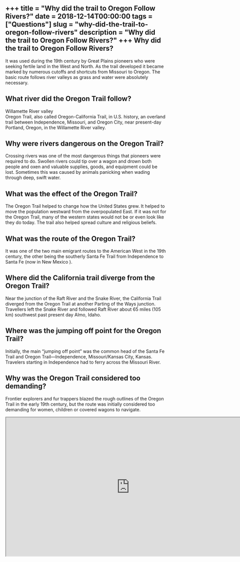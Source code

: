 +++
title = "Why did the trail to Oregon Follow Rivers?"
date = 2018-12-14T00:00:00
tags = ["Questions"]
slug = "why-did-the-trail-to-oregon-follow-rivers"
description = "Why did the trail to Oregon Follow Rivers?"
+++
Why did the trail to Oregon Follow Rivers?
------------------------------------------

It was used during the 19th century by Great Plains pioneers who were seeking fertile land in the West and North. As the trail developed it became marked by numerous cutoffs and shortcuts from Missouri to Oregon. The basic route follows river valleys as grass and water were absolutely necessary.

What river did the Oregon Trail follow?
---------------------------------------

Willamette River valley  
Oregon Trail, also called Oregon-California Trail, in U.S. history, an overland trail between Independence, Missouri, and Oregon City, near present-day Portland, Oregon, in the Willamette River valley.

Why were rivers dangerous on the Oregon Trail?
----------------------------------------------

Crossing rivers was one of the most dangerous things that pioneers were required to do. Swollen rivers could tip over a wagon and drown both people and oxen and valuable supplies, goods, and equipment could be lost. Sometimes this was caused by animals panicking when wading through deep, swift water.

What was the effect of the Oregon Trail?
----------------------------------------

The Oregon Trail helped to change how the United States grew. It helped to move the population westward from the overpopulated East. If it was not for the Oregon Trail, many of the western states would not be or even look like they do today. The trail also helped spread culture and religious beliefs.

What was the route of the Oregon Trail?
---------------------------------------

It was one of the two main emigrant routes to the American West in the 19th century, the other being the southerly Santa Fe Trail from Independence to Santa Fe (now in New Mexico ).

Where did the California trail diverge from the Oregon Trail?
-------------------------------------------------------------

Near the junction of the Raft River and the Snake River, the California Trail diverged from the Oregon Trail at another Parting of the Ways junction. Travellers left the Snake River and followed Raft River about 65 miles (105 km) southwest past present day Almo, Idaho.

Where was the jumping off point for the Oregon Trail?
-----------------------------------------------------

Initially, the main “jumping off point” was the common head of the Santa Fe Trail and Oregon Trail—Independence, Missouri/Kansas City, Kansas. Travelers starting in Independence had to ferry across the Missouri River.

Why was the Oregon Trail considered too demanding?
--------------------------------------------------

Frontier explorers and fur trappers blazed the rough outlines of the Oregon Trail in the early 19th century, but the route was initially considered too demanding for women, children or covered wagons to navigate.

<iframe allow="accelerometer; autoplay; clipboard-write; encrypted-media; gyroscope; picture-in-picture" allowfullscreen="" class="__youtube_prefs__  epyt-is-override  no-lazyload" data-no-lazy="1" data-origheight="433" data-origwidth="770" data-skipgform_ajax_framebjll="" height="433" id="_ytid_89041" loading="lazy" src="https://www.youtube.com/embed/5cL3n6nxfBY?enablejsapi=1&autoplay=0&cc_load_policy=0&cc_lang_pref=&iv_load_policy=1&loop=0&modestbranding=0&rel=1&fs=1&playsinline=0&autohide=2&theme=dark&color=red&controls=1&" title="YouTube player" width="770"></iframe>